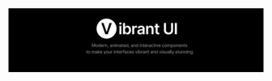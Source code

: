<a href="https://vibrant-ui-ten.vercel.app/docs/introduction" target="_blank">
<img src="./social-cover.png">
</>
